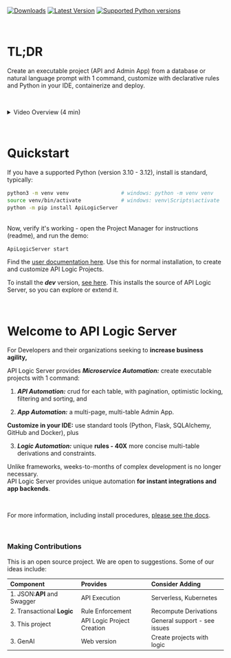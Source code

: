 [![Downloads](https://pepy.tech/badge/apilogicserver)](https://pepy.tech/project/apilogicserver)
[![Latest Version](https://img.shields.io/pypi/v/apilogicserver.svg)](https://pypi.python.org/pypi/apilogicserver/)
[![Supported Python versions](https://img.shields.io/pypi/pyversions/apilogicserver.svg)](https://pypi.python.org/pypi/apilogicserver/)

&nbsp;

# TL;DR

Create an executable project (API and Admin App) from a database or natural language prompt with 1 command, customize with declarative rules and Python in your IDE, containerize and deploy.

&nbsp;

<details markdown>

<summary>Video Overview (4 min)</summary>

&nbsp;

See how **Microservice Automation** creates and runs a microservice - a multi-page app, and an API. 

* Here is a microservice -- api and admin app -- **created / running in 5 seconds**

    * It would be similar for your databases

* Then, customize in your IDE with Python and **Logic Automation:** spreadsheet-like rules

[![GenAI Automation](https://raw.githubusercontent.com/ApiLogicServer/Docs/main/docs/images/sample-ai/copilot/genai-automation-video.png)](https://www.youtube.com/watch?v=LSh7mqGiT0k&t=5s "Microservice Automation")

</details>

&nbsp;

# Quickstart

If you have a supported Python (version 3.10 - 3.12), install is standard, typically:

```bash title="Install API Logic Server in a Virtual Environment"
python3 -m venv venv                 # windows: python -m venv venv
source venv/bin/activate             # windows: venv\Scripts\activate
python -m pip install ApiLogicServer
```

<br>Now, verify it's working - open the Project Manager for instructions (readme), and run the demo:

```bash title="Start Manager"
ApiLogicServer start
```

Find the [user documentation here](https://apilogicserver.github.io/Docs/).  Use this for normal installation, to create and customize API Logic Projects.

To install the ***dev*** version, [see here](https://apilogicserver.github.io/Docs/Architecture-Internals).  This installs the source of API Logic Server, so you can explore or extend it.

&nbsp;

# Welcome to API Logic Server

For Developers and their organizations seeking to **increase business agility,**

API Logic Server provides ***Microservice Automation:*** create executable projects with 1 command:

1. ***API Automation:*** crud for each table, with pagination, optimistic locking, filtering and sorting, and

2. ***App Automation:*** a multi-page, multi-table Admin App.  <br>

**Customize in your IDE:** use standard tools (Python, Flask, SQLAlchemy, GitHub and Docker), plus<br>

3. ***Logic Automation:*** unique **rules - 40X** more concise multi-table derivations and constraints.

Unlike frameworks, weeks-to-months of complex development is no longer necessary.  <br>
API Logic Server provides unique automation **for instant integrations and app backends**.


&nbsp;

For more information, including install procedures, [please see the docs](https://apilogicserver.github.io/Docs/).

&nbsp;

### Making Contributions

This is an open source project.  We are open to suggestions.  Some of our ideas include:

| Component           | Provides         | Consider Adding                                                                |
|:---------------------------|:-----------------|:-------------------------------------------------------------------------------|
| 1. JSON:**API** and Swagger | API Execution    | Serverless, Kubernetes        | 
| 2. Transactional **Logic**   | Rule Enforcement | Recompute Derivations        |
| 3. This project | API Logic Project Creation | General support - see issues |
| 3. GenAI | Web version | Create projects with logic |

&nbsp; 
